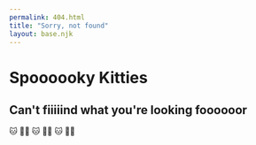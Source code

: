 ```yaml
---
permalink: 404.html
title: "Sorry, not found"
layout: base.njk
---
```


# Spoooooky Kitties
## Can't fiiiiind what you're looking foooooor

🐱 🤷‍♀️
🐱 🤷‍♀️
🐱 🤷‍♀️